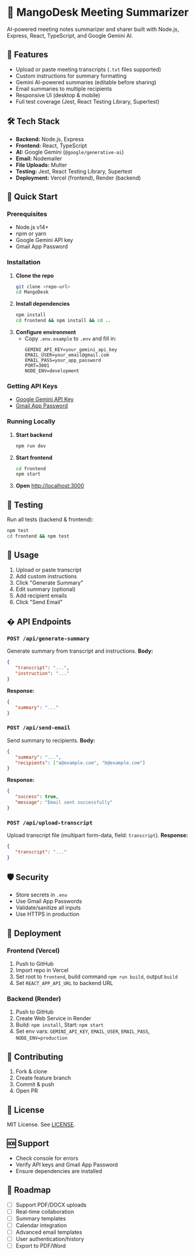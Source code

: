 
# 🍋 MangoDesk Meeting Summarizer

AI-powered meeting notes summarizer and sharer built with Node.js, Express, React, TypeScript, and Google Gemini AI.

## 🚀 Features

- Upload or paste meeting transcripts (`.txt` files supported)
- Custom instructions for summary formatting
- Gemini AI-powered summaries (editable before sharing)
- Email summaries to multiple recipients
- Responsive UI (desktop & mobile)
- Full test coverage (Jest, React Testing Library, Supertest)

## 🛠 Tech Stack

- **Backend:** Node.js, Express
- **Frontend:** React, TypeScript
- **AI:** Google Gemini (`@google/generative-ai`)
- **Email:** Nodemailer
- **File Uploads:** Multer
- **Testing:** Jest, React Testing Library, Supertest
- **Deployment:** Vercel (frontend), Render (backend)

## 🏁 Quick Start

### Prerequisites

- Node.js v14+
- npm or yarn
- Google Gemini API key
- Gmail App Password

### Installation

1. **Clone the repo**
    ```bash
    git clone <repo-url>
    cd MangoDesk
    ```
2. **Install dependencies**
    ```bash
    npm install
    cd frontend && npm install && cd ..
    ```
3. **Configure environment**
    - Copy `.env.example` to `.env` and fill in:
       ```env
       GEMINI_API_KEY=your_gemini_api_key
       EMAIL_USER=your_email@gmail.com
       EMAIL_PASS=your_app_password
       PORT=3001
       NODE_ENV=development
       ```

### Getting API Keys

- [Google Gemini API Key](https://makersuite.google.com/app/apikey)
- [Gmail App Password](https://myaccount.google.com/security)

### Running Locally

1. **Start backend**
    ```bash
    npm run dev
    ```
2. **Start frontend**
    ```bash
    cd frontend
    npm start
    ```
3. **Open** [http://localhost:3000](http://localhost:3000)

## 🧪 Testing

Run all tests (backend & frontend):
```bash
npm test
cd frontend && npm test
```

## 📖 Usage

1. Upload or paste transcript
2. Add custom instructions
3. Click "Generate Summary"
4. Edit summary (optional)
5. Add recipient emails
6. Click "Send Email"

## � API Endpoints

### `POST /api/generate-summary`
Generate summary from transcript and instructions.
**Body:**
```json
{
   "transcript": "...",
   "instruction": "..."
}
```
**Response:**
```json
{
   "summary": "..."
}
```

### `POST /api/send-email`
Send summary to recipients.
**Body:**
```json
{
   "summary": "...",
   "recipients": ["a@example.com", "b@example.com"]
}
```
**Response:**
```json
{
   "success": true,
   "message": "Email sent successfully"
}
```

### `POST /api/upload-transcript`
Upload transcript file (multipart form-data, field: `transcript`).
**Response:**
```json
{
   "transcript": "..."
}
```

## 🛡 Security

- Store secrets in `.env`
- Use Gmail App Passwords
- Validate/sanitize all inputs
- Use HTTPS in production

## 🚀 Deployment

### Frontend (Vercel)
1. Push to GitHub
2. Import repo in Vercel
3. Set root to `frontend`, build command `npm run build`, output `build`
4. Set `REACT_APP_API_URL` to backend URL

### Backend (Render)
1. Push to GitHub
2. Create Web Service in Render
3. Build: `npm install`, Start: `npm start`
4. Set env vars: `GEMINI_API_KEY`, `EMAIL_USER`, `EMAIL_PASS`, `NODE_ENV=production`

## 🤝 Contributing

1. Fork & clone
2. Create feature branch
3. Commit & push
4. Open PR

## 📄 License

MIT License. See [LICENSE](LICENSE).

## 🆘 Support

- Check console for errors
- Verify API keys and Gmail App Password
- Ensure dependencies are installed

## 🔮 Roadmap

- [ ] Support PDF/DOCX uploads
- [ ] Real-time collaboration
- [ ] Summary templates
- [ ] Calendar integration
- [ ] Advanced email templates
- [ ] User authentication/history
- [ ] Export to PDF/Word
